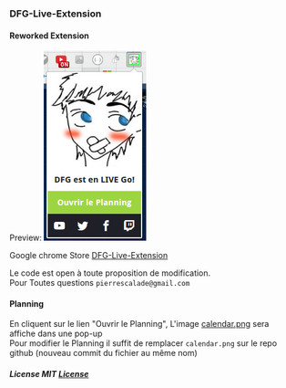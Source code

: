 ### DFG-Live-Extension

#### Reworked Extension
Preview:
![ScreenShot](https://raw.githubusercontent.com/Drakirus/DFG-Live-Extension/master/UPLOAD/screenshot.png)

Google chrome Store [DFG-Live-Extension](https://chrome.google.com/webstore/detail/drfeelgood-live-extension/jgoamlhndmebiphljjpiolmfiopkeegd)

Le code est open à toute proposition de modification.  
Pour Toutes questions `pierrescalade@gmail.com`

#### Planning
En cliquent sur le lien "Ouvrir le Planning", L'image [calendar.png](https://raw.githubusercontent.com/Drakirus/DFG-Live-Extension/master/calendar.png) sera affiche dans une pop-up  
Pour modifier le Planning il suffit de remplacer `calendar.png` sur le repo github (nouveau commit du fichier au même nom)
  
##### License MIT [License](https://github.com/Drakirus/DFG-Live-Extension/blob/master/LICENSE)
